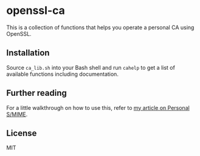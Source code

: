 # openssl-ca

This is a collection of functions that helps you operate a personal CA using OpenSSL.

## Installation

Source `ca_lib.sh` into your Bash shell and run `cahelp` to get a list of available functions including documentation.

## Further reading

For a little walkthrough on how to use this, refer to [my article on Personal S/MIME](http://www.jakobbieling.de/projects/smime/).

## License

MIT
